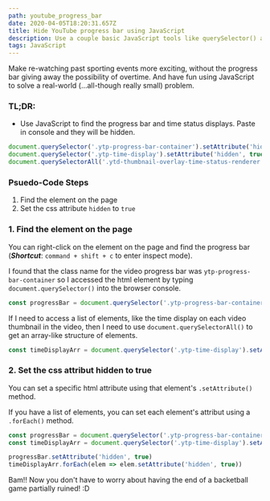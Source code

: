 ```yaml
---
path: youtube_progress_bar
date: 2020-04-05T18:20:31.657Z
title: Hide YouTube progress bar using JavaScript
description: Use a couple basic JavaScript tools like querySelector() and setAttribute() to access and change data on a webpage
tags: JavaScript
---
```


Make re-watching past sporting events more exciting, without the progress bar giving 
away the possibility of overtime. And have fun using JavaScript to solve a
real-world (...all-though really small) problem.

### TL;DR: 
- Use JavaScript to find the progress bar and time status displays. Paste in
  console and they will be hidden.
```js
document.querySelector('.ytp-progress-bar-container').setAttribute('hidden', true)
document.querySelector('.ytp-time-display').setAttribute('hidden', true)
document.querySelectorAll('.ytd-thumbnail-overlay-time-status-renderer').forEach(n => n.setAttribute('hidden', true))
```

### Psuedo-Code Steps
1. Find the element on the page 
2. Set the css attribute `hidden` to `true`

### 1. Find the element on the page

You can right-click on the element on the page and find the progress bar
(***Shortcut***: `command + shift + c` to enter inspect mode).

I found that the class name for the video progress bar was `ytp-progress-bar-container`
so I accessed the html element by typing `document.querySelector()` into the
browser console.

```js
const progressBar = document.querySelector('.ytp-progress-bar-container')
```

If I need to access a list of elements, like the time display on each video
thumbnail in the video, then I need to use `document.querySelectorAll()` to get
an array-like structure of elements.

```js
const timeDisplayArr = document.querySelector('.ytp-time-display').setAttribute('hidden', true)
```

### 2. Set the css attribut **hidden** to true

You can set a specific html attribute using that element's `.setAttribute()`
method.

If you have a list of elements, you can set each element's attribut using a
`.forEach()` method.

```js
const progressBar = document.querySelector('.ytp-progress-bar-container')
const timeDisplayArr = document.querySelector('.ytp-time-display').setAttribute('hidden', true)

progressBar.setAttribute('hidden', true)
timeDisplayArr.forEach(elem => elem.setAttribute('hidden', true))
```

Bam!! Now you don't have to worry about having the end of a backetball game
partially ruined! :D

